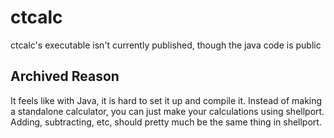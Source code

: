 # ctcalc

ctcalc's executable isn't currently published, though the java code is public

## Archived Reason

It feels like with Java, it is hard to set it up and compile it. Instead of making a standalone calculator, you can just make your calculations using shellport. Adding, subtracting, etc, should pretty much be the same thing in shellport.
